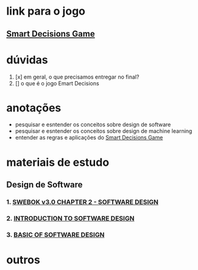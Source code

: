 # link para o jogo
## [Smart Decisions Game](smartdecisionsgame.com)


# dúvidas
1. [x] em geral, o que precisamos entregar no final?
2. [] o que é o jogo Emart Decisions

# anotações 

- pesquisar e esntender os conceitos sobre design de software
- pesquisar e esntender os conceitos sobre design de machine learning
- entender as regras e aplicações do [Smart Decisions Game](smartdecisionsgame.com)

# materiais de estudo

## Design de Software

### 1. [SWEBOK v3.0 CHAPTER 2 - SOFTWARE DESIGN](https://ieeecs-media.computer.org/media/education/swebok/swebok-v3.pdf)
### 2. [INTRODUCTION TO SOFTWARE DESIGN](https://medium.com/@manyeong.lee99/introduction-to-software-design-200b3175a9f1)
### 3. [BASIC OF SOFTWARE DESIGN](https://www.scaler.com/topics/software-engineering/what-is-software-design/)


# outros
